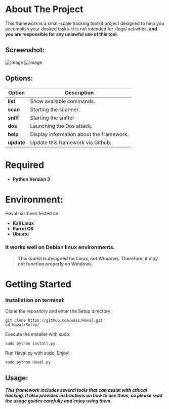 # About The Project
This framework is a small-scale hacking toolkit project designed to help you accomplish your desired tasks. 
It is not intended for illegal activities, **and you are responsible for any unlawful use of this tool.**

## Screenshot:
![image](https://github.com/user-attachments/assets/07810cfc-f64d-4149-8712-b7447a8ca83d)
![image](https://github.com/user-attachments/assets/8153a3b7-e594-4b4a-8c96-98360fa751a5)

## Options:
Option | Description
------ | -----------
**list**  | Show available commands.
**scan**  | Starting the scanner.
**sniff** | Starting the sniffer
**dos**   | Launching the Dos attack.
**help**  | Display information about the framework.
**update**| Update this framework via Github.

# Required
* **Python Version 3**

# Environment:
Haval has been tested on:
* **Kali Linux**
* **Parrot OS** 
* **Ubuntu**
### It works well on Debian linux environments.
> **This toolkit is designed for Linux, not Windows. Therefore, it may not function properly on Windows.**

# Getting Started
### Installation on terminal:

Clone the repository and enter the Setup directory:
```
git clone https://github.com/wasc/Haval.git
cd Haval/Setup/
```
Execute the installer with sudo:
```
sudo python install.py
```
Run Haval.py with sudo, Enjoy!
```
sudo python Haval.py
```

## Usage:
***This framework includes several tools that can assist with ethical hacking. 
It also provides instructions on how to use them, so please read the usage guides carefully and enjoy using them.***

